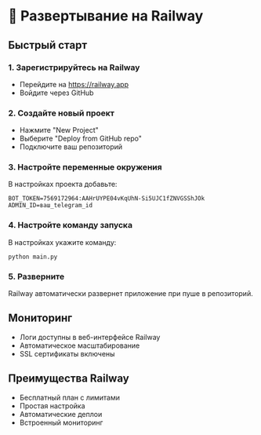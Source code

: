 # 🚂 Развертывание на Railway

## Быстрый старт

### 1. Зарегистрируйтесь на Railway
- Перейдите на https://railway.app
- Войдите через GitHub

### 2. Создайте новый проект
- Нажмите "New Project"
- Выберите "Deploy from GitHub repo"
- Подключите ваш репозиторий

### 3. Настройте переменные окружения
В настройках проекта добавьте:
```
BOT_TOKEN=7569172964:AAHrUYPE04vKqUhN-Si5UJC1fZNVGSShJOk
ADMIN_ID=ваш_telegram_id
```

### 4. Настройте команду запуска
В настройках укажите команду:
```
python main.py
```

### 5. Разверните
Railway автоматически развернет приложение при пуше в репозиторий.

## Мониторинг
- Логи доступны в веб-интерфейсе Railway
- Автоматическое масштабирование
- SSL сертификаты включены

## Преимущества Railway
- Бесплатный план с лимитами
- Простая настройка
- Автоматические деплои
- Встроенный мониторинг 